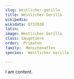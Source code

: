 ```yaml
---
slug: westlicher-gorilla
title: Westlicher Gorilla
wikipedia: 
wikidata: Q737838
latin:
image: Westlicher Gorilla
class: Säugetiere
order:  Primaten
family:  Menschenaffen
species:  Westlicher Gorilla

---
```


I am content.
